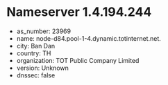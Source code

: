 # Nameserver 1.4.194.244

* as_number: 23969
* name: node-d84.pool-1-4.dynamic.totinternet.net.
* city: Ban Dan
* country: TH
* organization: TOT Public Company Limited
* version: Unknown
* dnssec: false

